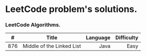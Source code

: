 # LeetCode problem's solutions.
### LeetCode Algorithms.

| # | Title | Language | Difficulty |
| - |:-------------:| ----:|-------:|
| 876 | Middle of the Linked List | Java | Easy | 
